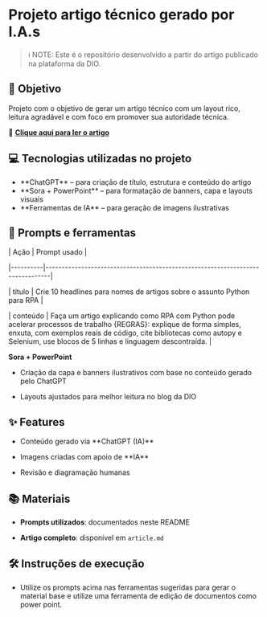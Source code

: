 # Projeto artigo técnico gerado por I.A.s  

> ℹ️ NOTE: Este é o repositório desenvolvido a partir do artigo publicado na plataforma da DIO.  



## 🎯 Objetivo  

Projeto com o objetivo de gerar um artigo técnico com um layout rico, leitura agradável e com foco em promover sua autoridade técnica.  



📕 **[Clique aqui para ler o artigo](./article.md)**  



## 💻 Tecnologias utilizadas no projeto  

- \*\*ChatGPT\*\* – para criação de título, estrutura e conteúdo do artigo  
- \*\*Sora + PowerPoint\*\* – para formatação de banners, capa e layouts visuais  
- \*\*Ferramentas de IA\*\* – para geração de imagens ilustrativas  



## 📄 Prompts e ferramentas  





| Ação     | Prompt usado                                                                 |

|----------|-------------------------------------------------------------------------------|

| título   | Crie 10 headlines para nomes de artigos sobre o assunto Python para RPA        |

| conteúdo | Faça um artigo explicando como RPA com Python pode acelerar processos de trabalho {REGRAS}: explique de forma simples, enxuta, com exemplos reais de código, cite bibliotecas como autopy e Selenium, use blocos de 5 linhas e linguagem descontraída. |



**Sora + PowerPoint**  



- Criação da capa e banners ilustrativos com base no conteúdo gerado pelo ChatGPT  

- Layouts ajustados para melhor leitura no blog da DIO  



## ✨ Features  

- Conteúdo gerado via \*\*ChatGPT (IA)\*\*  

- Imagens criadas com apoio de \*\*IA\*\*  

- Revisão e diagramação humanas 



## 📚 Materiais  

- **Prompts utilizados**: documentados neste README  

- **Artigo completo**: disponível em `article.md`  



## 🛠️ Instruções de execução  

- Utilize os prompts acima nas ferramentas sugeridas para gerar o material base e utilize uma ferramenta de edição de documentos como power point.

